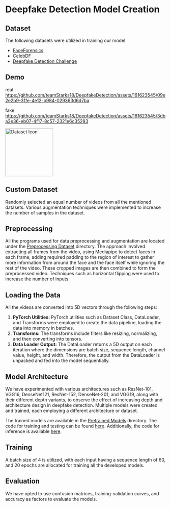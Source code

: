 <!-- Header Section -->
# Deepfake Detection Model Creation


<!-- Dataset Section -->
## Dataset
The following datasets were utilized in training our model:
- [FaceForensics](https://github.com/ondyari/FaceForensics)
- [CelebDF](https://github.com/yuezunli/celeb-deepfakeforensics)
- [Deepfake Detection Challenge](https://www.kaggle.com/c/deepfake-detection-challenge/data)


## Demo

real
https://github.com/teamStarks18/DeepfakeDetection/assets/161623545/09e2e2b9-31fe-4e12-b984-029363d6d7ba


fake
https://github.com/teamStarks18/DeepfakeDetection/assets/161623545/3dba3e36-eb07-4f17-8c57-2321e6c35283






<!-- Dataset Icon -->
<img src="https://github.com/teamStarks18/DeepfakeDetection/blob/main/images/dataseticon.png" alt="Dataset Icon" width="150" height="150">

## Custom Dataset
Randomly selected an equal number of videos from all the mentioned datasets. Various augmentation techniques were implemented to increase the number of samples in the dataset.

## Preprocessing
All the programs used for data preprocessing and augmentation are located under the [Preprocessing Dataset](https://github.com/teamStarks18/DeepfakeDetection/tree/main/Model%20Creation/preprocessing_dataset) directory. The approach involved extracting all frames from the video, using Mediapipe to detect faces in each frame, adding required padding to the region of interest to gather more information from around the face and the face itself while ignoring the rest of the video. These cropped images are then combined to form the preprocessed video. Techniques such as horizontal flipping were used to increase the number of inputs.

<!-- Loading Data Section -->
## Loading the Data
All the videos are converted into 5D vectors through the following steps:
1. **PyTorch Utilities:** PyTorch utilities such as Dataset Class, DataLoader, and Transforms were employed to create the data pipeline, loading the data into memory in batches.
2. **Transforms:** The transforms include filters like resizing, normalizing, and then converting into tensors.
3. **Data Loader Output:** The DataLoader returns a 5D output on each iteration where the dimensions are batch size, sequence length, channel value, height, and width. Therefore, the output from the DataLoader is unpacked and fed into the model sequentially.

<!-- Model Architecture Section -->
## Model Architecture
We have experimented with various architectures such as ResNet-101, VGG16, DenseNet121, ResNet-152, DenseNet-201, and VGG19, along with their different depth variants, to observe the effect of increasing depth and architecture design in deepfake detection. Multiple models were created and trained, each employing a different architecture or dataset.

<!-- Pretrained Models and Code Links -->
The trained models are available in the [Pretrained Models](https://drive.google.com/drive/folders/1o4lNbL9odOtQoXiELppH3z4IUuAV30fn?usp=sharing) directory. The code for training and testing can be found [here](https://github.com/teamStarks18/DeepfakeDetection/blob/main/Model%20Creation/train.ipynb). Additionally, the code for inference is available [here](https://github.com/teamStarks18/DeepfakeDetection/blob/main/Model%20Creation/inference.py).

<!-- Training Section -->
## Training
A batch size of 4 is utilized, with each input having a sequence length of 60, and 20 epochs are allocated for training all the developed models.

<!-- Evaluation Section -->
## Evaluation
We have opted to use confusion matrices, training-validation curves, and accuracy as factors to evaluate the models.
